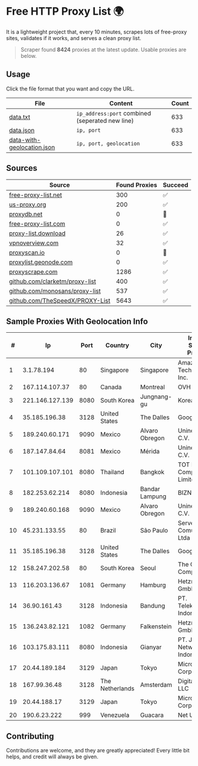 
# Free HTTP Proxy List 🌍

It is a lightweight project that, every 10 minutes, scrapes lots of free-proxy sites, validates if it works, and serves a clean proxy list.


> Scraper found **8424** proxies at the latest update. Usable proxies are below.

## Usage

Click the file format that you want and copy the URL.


|File|Content|Count|
|----|-------|-----|
|[data.txt](https://raw.githubusercontent.com/themiralay/Proxy-List-World/master/data.txt)|`ip_address:port` combined (seperated new line)|633|
|[data.json](https://raw.githubusercontent.com/themiralay/Proxy-List-World/master/data.json)|`ip, port`|633|
|[data-with-geolocation.json](https://raw.githubusercontent.com/themiralay/Proxy-List-World/master/data-with-geolocation.json)|`ip, port, geolocation`|633|

## Sources

|Source|Found Proxies|Succeed|
|------|-------------|-------|
|[free-proxy-list.net](https://free-proxy-list.net)|300|✅|
|[us-proxy.org](https://www.us-proxy.org)|200|✅|
|[proxydb.net](http://proxydb.net)|0|🚫|
|[free-proxy-list.com](https://free-proxy-list.com/?page=&port=&type%5B%5D=http&type%5B%5D=https&up_time=0&search=Search)|0|✅|
|[proxy-list.download](https://www.proxy-list.download/HTTP)|26|✅|
|[vpnoverview.com](https://vpnoverview.com/privacy/anonymous-browsing/free-proxy-servers)|32|✅|
|[proxyscan.io](https://www.proxyscan.io)|0|🚫|
|[proxylist.geonode.com](https://proxylist.geonode.com/api/proxy-list?limit=300&page=1&sort_by=lastChecked&sort_type=desc&protocols=http,https)|0|✅|
|[proxyscrape.com](https://api.proxyscrape.com/v2/?request=displayproxies&protocol=http&timeout=10000&country=all&ssl=all&anonymity=all)|1286|✅|
|[github.com/clarketm/proxy-list](https://raw.githubusercontent.com/clarketm/proxy-list/master/proxy-list-raw.txt)|400|✅|
|[github.com/monosans/proxy-list](https://raw.githubusercontent.com/monosans/proxy-list/main/proxies/http.txt)|537|✅|
|[github.com/TheSpeedX/PROXY-List](https://raw.githubusercontent.com/TheSpeedX/PROXY-List/master/http.txt)|5643|✅|


## Sample Proxies With Geolocation Info

|#|Ip|Port|Country|City|Internet Service Provider|
|-|--|----|-------|----|-------------------------|
|1|3.1.78.194|80|Singapore|Singapore|Amazon Technologies Inc.|
|2|167.114.107.37|80|Canada|Montreal|OVH SAS|
|3|221.146.127.139|8080|South Korea|Jungnang-gu|Korea Telecom|
|4|35.185.196.38|3128|United States|The Dalles|Google LLC|
|5|189.240.60.171|9090|Mexico|Alvaro Obregon|Uninet S.A. de C.V.|
|6|187.147.84.64|8081|Mexico|Mérida|Uninet S.A. de C.V.|
|7|101.109.107.101|8080|Thailand|Bangkok|TOT Public Company Limited|
|8|182.253.62.214|8080|Indonesia|Bandar Lampung|BIZNET|
|9|189.240.60.168|9090|Mexico|Alvaro Obregon|Uninet S.A. de C.V.|
|10|45.231.133.55|80|Brazil|São Paulo|Server Media Comunicacao Ltda|
|11|35.185.196.38|3128|United States|The Dalles|Google LLC|
|12|158.247.202.58|80|South Korea|Seoul|The Constant Company, LLC|
|13|116.203.136.67|1081|Germany|Hamburg|Hetzner Online GmbH|
|14|36.90.161.43|3128|Indonesia|Bandung|PT. Telekomunikasi Indonesia|
|15|136.243.82.121|1082|Germany|Falkenstein|Hetzner Online GmbH|
|16|103.175.83.111|8080|Indonesia|Gianyar|PT. Jinom Network Indonesia|
|17|20.44.189.184|3129|Japan|Tokyo|Microsoft Corporation|
|18|167.99.36.48|3128|The Netherlands|Amsterdam|DigitalOcean, LLC|
|19|20.44.188.17|3129|Japan|Tokyo|Microsoft Corporation|
|20|190.6.23.222|999|Venezuela|Guacara|Net Uno|



## Contributing

Contributions are welcome, and they are greatly appreciated! Every
little bit helps, and credit will always be given.

